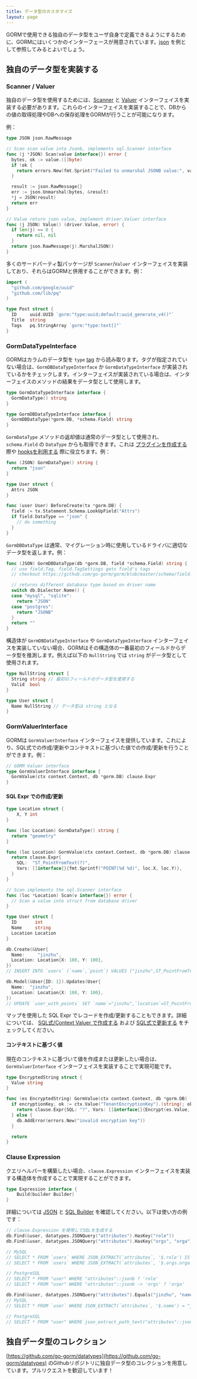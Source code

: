 ```yaml
---
title: データ型のカスタマイズ
layout: page
---
```


GORMで使用できる独自のデータ型をユーザ自身で定義できるようにするために、GORMにはいくつかのインターフェースが用意されています。[json](https://github.com/go-gorm/datatypes/blob/master/json.go) を例として参照してみるとよいでしょう。

## 独自のデータ型を実装する

### Scanner / Valuer

独自のデータ型を使用するためには、[Scanner](https://pkg.go.dev/database/sql#Scanner) と [Valuer](https://pkg.go.dev/database/sql/driver#Valuer) インターフェイスを実装する必要があります。これらのインターフェイスを実装することで、DBからの値の取得処理やDBへの保存処理をGORMが行うことが可能になります。

例：

```go
type JSON json.RawMessage

// Scan scan value into Jsonb, implements sql.Scanner interface
func (j *JSON) Scan(value interface{}) error {
  bytes, ok := value.([]byte)
  if !ok {
    return errors.New(fmt.Sprint("Failed to unmarshal JSONB value:", value))
  }

  result := json.RawMessage{}
  err := json.Unmarshal(bytes, &result)
  *j = JSON(result)
  return err
}

// Value return json value, implement driver.Valuer interface
func (j JSON) Value() (driver.Value, error) {
  if len(j) == 0 {
    return nil, nil
  }
  return json.RawMessage(j).MarshalJSON()
}
```

多くのサードパーティ製パッケージが `Scanner`/`Valuer` インターフェイスを実装しており、それらはGORMと併用することができます。例：

```go
import (
  "github.com/google/uuid"
  "github.com/lib/pq"
)

type Post struct {
  ID     uuid.UUID `gorm:"type:uuid;default:uuid_generate_v4()"`
  Title  string
  Tags   pq.StringArray `gorm:"type:text[]"`
}
```

### GormDataTypeInterface

GORMはカラムのデータ型を `type` [tag](models.html#tags) から読み取ります。タグが指定されていない場合は、`GormDBDataTypeInterface` か `GormDataTypeInterface` が実装されているかをチェックします。インターフェイスが実装されている場合は、インターフェイスのメソッドの結果をデータ型として使用します。

```go
type GormDataTypeInterface interface {
  GormDataType() string
}

type GormDBDataTypeInterface interface {
  GormDBDataType(*gorm.DB, *schema.Field) string
}
```

`GormDataType` メソッドの返却値は通常のデータ型として使用され、`schema.Field` の `DataType` からも取得できます。これは [プラグインを作成する](write_plugins.html) 際や [hooksを利用する](hooks.html) 際に役立ちます。例：

```go
func (JSON) GormDataType() string {
  return "json"
}

type User struct {
  Attrs JSON
}

func (user User) BeforeCreate(tx *gorm.DB) {
  field := tx.Statement.Schema.LookUpField("Attrs")
  if field.DataType == "json" {
    // do something
  }
}
```

`GormDBDataType` は通常、マイグレーション時に使用しているドライバに適切なデータ型を返します。例：

```go
func (JSON) GormDBDataType(db *gorm.DB, field *schema.Field) string {
  // use field.Tag, field.TagSettings gets field's tags
  // checkout https://github.com/go-gorm/gorm/blob/master/schema/field.go for all options

  // returns different database type based on driver name
  switch db.Dialector.Name() {
  case "mysql", "sqlite":
    return "JSON"
  case "postgres":
    return "JSONB"
  }
  return ""
}
```

構造体が `GormDBDataTypeInterface` や `GormDataTypeInterface` インターフェイスを実装していない場合、GORMはその構造体の一番最初のフィールドからデータ型を推測します。例えば以下の `NullString` では `string` がデータ型として使用されます。

```go
type NullString struct {
  String string // 最初のフィールドのデータ型を使用する
  Valid  bool
}

type User struct {
  Name NullString // データ型は string となる
}
```

### <span id="gorm_valuer_interface">GormValuerInterface</span>

GORMは `GormValuerInterface` インターフェイスを提供しています。これにより、SQL式での作成/更新やコンテキストに基づいた値での作成/更新を行うことができます。例：

```go
// GORM Valuer interface
type GormValuerInterface interface {
  GormValue(ctx context.Context, db *gorm.DB) clause.Expr
}
```

#### SQL Expr での作成/更新

```go
type Location struct {
    X, Y int
}

func (loc Location) GormDataType() string {
  return "geometry"
}

func (loc Location) GormValue(ctx context.Context, db *gorm.DB) clause.Expr {
  return clause.Expr{
    SQL:  "ST_PointFromText(?)",
    Vars: []interface{}{fmt.Sprintf("POINT(%d %d)", loc.X, loc.Y)},
  }
}

// Scan implements the sql.Scanner interface
func (loc *Location) Scan(v interface{}) error {
  // Scan a value into struct from database driver
}

type User struct {
  ID       int
  Name     string
  Location Location
}

db.Create(&User{
  Name:     "jinzhu",
  Location: Location{X: 100, Y: 100},
})
// INSERT INTO `users` (`name`,`point`) VALUES ("jinzhu",ST_PointFromText("POINT(100 100)"))

db.Model(&User{ID: 1}).Updates(User{
  Name:  "jinzhu",
  Location: Location{X: 100, Y: 100},
})
// UPDATE `user_with_points` SET `name`="jinzhu",`location`=ST_PointFromText("POINT(100 100)") WHERE `id` = 1
```

マップを使用した SQL Expr でレコードを作成/更新することもできます。詳細については、 [SQL式/Context Valuer で作成する](create.html#create_from_sql_expr) および [SQL式で更新する](update.html#update_from_sql_expr) をチェックしてください。

#### コンテキストに基づく値

現在のコンテキストに基づいて値を作成または更新したい場合は、 `GormValuerInterface` インターフェイスを実装することで実現可能です。

```go
type EncryptedString struct {
  Value string
}

func (es EncryptedString) GormValue(ctx context.Context, db *gorm.DB) (expr clause.Expr) {
  if encryptionKey, ok := ctx.Value("TenantEncryptionKey").(string); ok {
    return clause.Expr{SQL: "?", Vars: []interface{}{Encrypt(es.Value, encryptionKey)}}
  } else {
    db.AddError(errors.New("invalid encryption key"))
  }

  return
}
```

### Clause Expression

クエリヘルパーを構築したい場合、`clause.Expression` インターフェイスを実装する構造体を作成することで実現することができます。

```go
type Expression interface {
    Build(builder Builder)
}
```

詳細については [JSON](https://github.com/go-gorm/datatypes/blob/master/json.go) と [SQL Builder](sql_builder.html#clauses) を確認してください。以下は使い方の例です：

```go
// clause.Expression を使用してSQLを生成する
db.Find(&user, datatypes.JSONQuery("attributes").HasKey("role"))
db.Find(&user, datatypes.JSONQuery("attributes").HasKey("orgs", "orga"))

// MySQL
// SELECT * FROM `users` WHERE JSON_EXTRACT(`attributes`, '$.role') IS NOT NULL
// SELECT * FROM `users` WHERE JSON_EXTRACT(`attributes`, '$.orgs.orga') IS NOT NULL

// PostgreSQL
// SELECT * FROM "user" WHERE "attributes"::jsonb ? 'role'
// SELECT * FROM "user" WHERE "attributes"::jsonb -> 'orgs' ? 'orga'

db.Find(&user, datatypes.JSONQuery("attributes").Equals("jinzhu", "name"))
// MySQL
// SELECT * FROM `user` WHERE JSON_EXTRACT(`attributes`, '$.name') = "jinzhu"

// PostgreSQL
// SELECT * FROM "user" WHERE json_extract_path_text("attributes"::json,'name') = 'jinzhu'
```

## 独自データ型のコレクション

[https://github.com/go-gorm/datatypes](https://github.com/go-gorm/datatypes) のGithubリポジトリに独自データ型のコレクションを用意しています。プルリクエストを歓迎しています！
